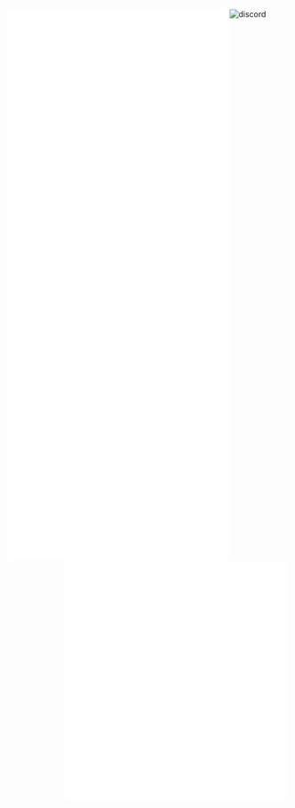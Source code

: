 <img align="center" alt="discord" src="https://discord.c99.nl/widget/theme-4/695498786042019882.png">
<img align="left" width="400" alt="metrics" src="left.github.svg">
<img align="right" width="400" alt="metrics" src="right.github.svg">

